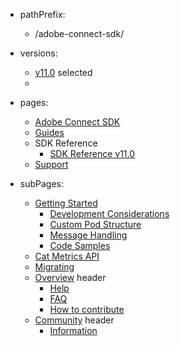 - pathPrefix:
    - /adobe-connect-sdk/

- versions:
    - [v11.0](/) selected
    -  

- pages:
    - [Adobe Connect SDK](/)
    - [Guides](/guides/)
    - SDK Reference
        - [SDK Reference v11.0](/api/index.md)
    - [Support](/support/)

- subPages:
    - [Getting Started](/guides/) 
        - [Development Considerations](/guides/development_considerations/) 
        - [Custom Pod Structure](/guides/custom_pod_structure/)
        - [Message Handling](/guides/message_handling/)
        - [Code Samples](/guides/code_samples) 
    - [Cat Metrics API](/guides/dummy_metrics_api/) 
    - [Migrating](/guides/migrating/) 
    - [Overview](/support/) header
        - [Help](/support/) 
        - [FAQ](/support/FAQ/) 
        - [How to contribute](/support/contribute/) 
    - [Community](/support/community/) header
        - [Information](/support/community/) 
